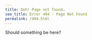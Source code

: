 ```yaml
---
title: Doh! Page not found…
seo_title: Error 404 - Page Not Found
permalink: /404.html
---
```


Should something be here?

